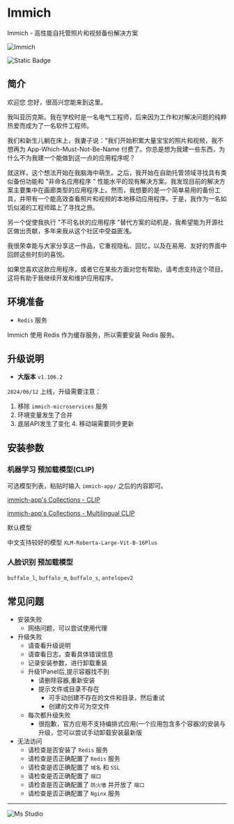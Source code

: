 # Immich

Immich - 高性能自托管照片和视频备份解决方案

![Immich](https://file.lifebus.top/imgs/immich_cover.png)

![Static Badge](https://img.shields.io/badge/%E6%96%B0%E7%96%86%E8%90%8C%E6%A3%AE%E8%BD%AF%E4%BB%B6%E5%BC%80%E5%8F%91%E5%B7%A5%E4%BD%9C%E5%AE%A4-%E6%8F%90%E4%BE%9B%E6%8A%80%E6%9C%AF%E6%94%AF%E6%8C%81-blue)

## 简介

欢迎您
您好，很高兴您能来到这里。

我叫亚历克斯。我在学校时是一名电气工程师，后来因为工作和对解决问题的纯粹热爱而成为了一名软件工程师。

我们和新生儿躺在床上，我妻子说："我们开始积累大量宝宝的照片和视频，我不想再为 App-Which-Must-Not-Be-Name
付费了。你总是想为我建一些东西，为什么不为我建一个能做到这一点的应用程序呢？

就这样，这个想法开始在我脑海中萌生。之后，我开始在自助托管领域寻找具有类似备份功能和 "非命名应用程序 "
性能水平的现有解决方案。我发现目前的解决方案主要集中在画廊类型的应用程序上。然而，我想要的是一个简单易用的备份工具，并带有一个能高效查看照片和视频的本地移动应用程序。于是，我作为一名如饥似渴的工程师踏上了寻找之旅。

另一个促使我执行 "不可名状的应用程序 "替代方案的动机是，我希望能为开源社区做出贡献，多年来我从这个社区中受益匪浅。

我很荣幸能与大家分享这一作品，它重视隐私、回忆，以及在易用、友好的界面中回顾这些时刻的喜悦。

如果您喜欢这款应用程序，或者它在某些方面对您有帮助，请考虑支持这个项目。这将有助于我继续开发和维护应用程序。

## 环境准备

+ `Redis` 服务

Immich 使用 Redis 作为缓存服务，所以需要安装 Redis 服务。

## 升级说明

+ **大版本** `v1.106.2`

`2024/06/12` 上线，升级需要注意：

1. 移除 `immich-microservices` 服务
2. 环境变量发生了合并
3. 底层API发生了变化
    4. 移动端需要同步更新

## 安装参数

### 机器学习 预加载模型(CLIP)

可选模型列表，粘贴时输入 `immich-app/` 之后的内容即可。

[immich-app's Collections - CLIP](https://huggingface.co/collections/immich-app/clip-654eaefb077425890874cd07)

[immich-app's Collections - Multilingual CLIP](https://huggingface.co/collections/immich-app/multilingual-clip-654eb08c2382f591eeb8c2a7)

默认模型

中文支持较好的模型 `XLM-Roberta-Large-Vit-B-16Plus`

### 人脸识别 预加载模型

`buffalo_l`, `buffalo_m`, `buffalo_s`, `antelopev2`

## 常见问题

+ 安装失败
    + 网络问题，可以尝试使用代理
+ 升级失败
    + 请查看升级说明
    + 请查看日志，查看具体错误信息
    + 记录安装参数，进行卸载重装
    + 升级1Panel后,提示容器找不到
        + 请删除容器,重新安装
        + 提示文件或目录不存在
            + 可手动创建不存在的文件和目录，然后重试
            + 创建的文件可为空文件
    + 每次都升级失败
        + 很抱歉，官方应用不支持编排式应用(一个应用包含多个容器)的安装与升级，您可以尝试手动卸载安装最新版
+ 无法访问
    + 请检查是否安装了 `Redis` 服务
    + 请检查是否正确配置了 `Redis` 服务
    + 请检查是否正确配置了 `域名` 和 `SSL`
    + 请检查是否正确配置了 `端口`
    + 请检查是否正确配置了 `防火墙` 并开放了 `端口`
    + 请检查是否正确配置了 `Nginx` 服务

---

![Ms Studio](https://file.lifebus.top/imgs/ms_blank_001.png)
